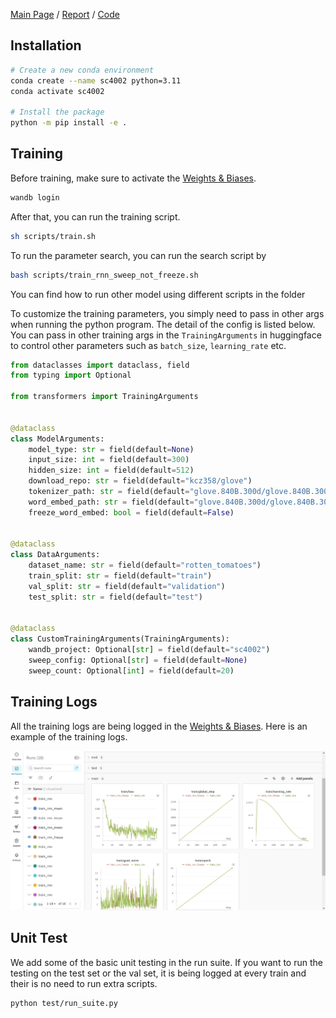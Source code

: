 [Main Page](https://pufanyi.github.io/SC4002-Project/) / [Report](https://pufanyi.github.io/SC4002-Project/SC4002_Project.pdf) / [Code](https://github.com/pufanyi/SC4002-Project)

## Installation

```bash
# Create a new conda environment
conda create --name sc4002 python=3.11
conda activate sc4002

# Install the package
python -m pip install -e .
```

## Training

Before training, make sure to activate the [Weights & Biases](https://wandb.ai/).

```bash
wandb login
```

After that, you can run the training script.

```bash
sh scripts/train.sh
```

To run the parameter search, you can run the search script by

```bash
bash scripts/train_rnn_sweep_not_freeze.sh
```

You can find how to run other model using different scripts in the folder

To customize the training parameters, you simply need to pass in other args when running the python program. The detail of the config is listed below. You can pass in other training args in the `TrainingArguments` in huggingface to control other parameters such as `batch_size`, `learning_rate` etc.

```python
from dataclasses import dataclass, field
from typing import Optional

from transformers import TrainingArguments


@dataclass
class ModelArguments:
    model_type: str = field(default=None)
    input_size: int = field(default=300)
    hidden_size: int = field(default=512)
    download_repo: str = field(default="kcz358/glove")
    tokenizer_path: str = field(default="glove.840B.300d/glove.840B.300d.tokenizer.json")
    word_embed_path: str = field(default="glove.840B.300d/glove.840B.300d.safetensors")
    freeze_word_embed: bool = field(default=False)


@dataclass
class DataArguments:
    dataset_name: str = field(default="rotten_tomatoes")
    train_split: str = field(default="train")
    val_split: str = field(default="validation")
    test_split: str = field(default="test")


@dataclass
class CustomTrainingArguments(TrainingArguments):
    wandb_project: Optional[str] = field(default="sc4002")
    sweep_config: Optional[str] = field(default=None)
    sweep_count: Optional[int] = field(default=20)

```

## Training Logs

All the training logs are being logged in the [Weights & Biases](https://wandb.ai/). Here is an example of the training logs.

![](./images/logs.png)

## Unit Test

We add some of the basic unit testing in the run suite. If you want to run the testing on the test set or the val set, it is being logged at every train and their is no need to run extra scripts.

```bash
python test/run_suite.py
```
